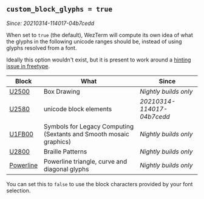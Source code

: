 ## `custom_block_glyphs = true`

*Since: 20210314-114017-04b7cedd*

When set to `true` (the default), WezTerm will compute its own idea of what the glyphs
in the following unicode ranges should be, instead of using glyphs resolved from a font.

Ideally this option wouldn't exist, but it is present to work around a [hinting issue in freetype](https://gitlab.freedesktop.org/freetype/freetype/-/issues/761).

|Block|What|Since|
|-----|----|-----|
|[U2500](https://www.unicode.org/charts/PDF/U2580.pdf)|Box Drawing|*Nightly builds only*|
|[U2580](https://www.unicode.org/charts/PDF/U2580.pdf)|unicode block elements|*20210314-114017-04b7cedd*|
|[U1FB00](https://www.unicode.org/charts/PDF/U1FB00.pdf)|Symbols for Legacy Computing (Sextants and Smooth mosaic graphics)|*Nightly builds only*|
|[U2800](https://www.unicode.org/charts/PDF/U2800.pdf)|Braille Patterns|*Nightly builds only*|
|[Powerline](https://github.com/ryanoasis/powerline-extra-symbols#glyphs)|Powerline triangle, curve and diagonal glyphs|*Nightly builds only*|

You can set this to `false` to use the block characters provided by your font selection.



